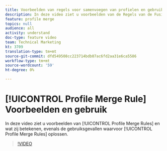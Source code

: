 ```yaml
---
title: Voorbeelden van regels voor samenvoegen van profielen en gebruik van hoofdletters en kleine letters
description: In deze video ziet u voorbeelden van de Regels van de Fusie van het Profiel en wat zij betekenen, evenals de gebruiksgevallen die de Regels van de Fusie van het Profiel oplossen.
feature: profile merge
topics: null
audience: all
activity: understand
doc-type: feature video
team: Technical Marketing
kt: 3709
translation-type: tm+mt
source-git-commit: dfd549508cc223714bdb07ac6fd2aa31e6ca5586
workflow-type: tm+mt
source-wordcount: '59'
ht-degree: 0%

---
```



# [!UICONTROL Profile Merge Rule] Voorbeelden en gebruik

In deze video ziet u voorbeelden van [!UICONTROL Profile Merge Rules] en wat zij betekenen, evenals de gebruiksgevallen waarvoor [!UICONTROL Profile Merge Rules] oplossen.

>[!VIDEO](https://video.tv.adobe.com/v/28975/?quality=12)
